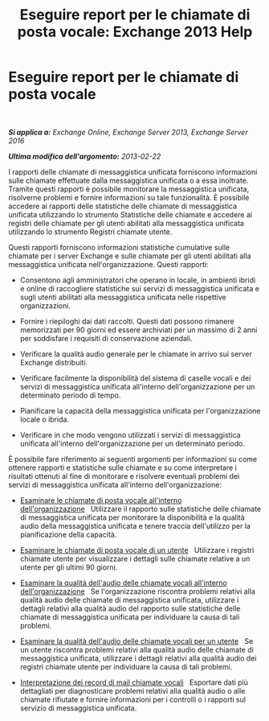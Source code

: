 ﻿---
title: 'Eseguire report per le chiamate di posta vocale: Exchange 2013 Help'
TOCTitle: Eseguire report per le chiamate di posta vocale
ms:assetid: 3a292d85-ce0f-4c15-b8f2-d1fc92965437
ms:mtpsurl: https://technet.microsoft.com/it-it/library/JJ659062(v=EXCHG.150)
ms:contentKeyID: 50555571
ms.date: 05/22/2018
mtps_version: v=EXCHG.150
ms.translationtype: MT
---

# Eseguire report per le chiamate di posta vocale

 

_**Si applica a:** Exchange Online, Exchange Server 2013, Exchange Server 2016_

_**Ultima modifica dell'argomento:** 2013-02-22_

I rapporti delle chiamate di messaggistica unificata forniscono informazioni sulle chiamate effettuate dalla messaggistica unificata o a essa inoltrate. Tramite questi rapporti è possibile monitorare la messaggistica unificata, risolverne problemi e fornire informazioni su tale funzionalità. È possibile accedere ai rapporti delle statistiche delle chiamate di messaggistica unificata utilizzando lo strumento Statistiche delle chiamate e accedere ai registri delle chiamate per gli utenti abilitati alla messaggistica unificata utilizzando lo strumento Registri chiamate utente.

Questi rapporti forniscono informazioni statistiche cumulative sulle chiamate per i server Exchange e sulle chiamate per gli utenti abilitati alla messaggistica unificata nell'organizzazione. Questi rapporti:

  - Consentono agli amministratori che operano in locale, in ambienti ibridi e online di raccogliere statistiche sui servizi di messaggistica unificata e sugli utenti abilitati alla messaggistica unificata nelle rispettive organizzazioni.

  - Fornire i riepiloghi dai dati raccolti. Questi dati possono rimanere memorizzati per 90 giorni ed essere archiviati per un massimo di 2 anni per soddisfare i requisiti di conservazione aziendali.

  - Verificare la qualità audio generale per le chiamate in arrivo sui server Exchange distribuiti.

  - Verificare facilmente la disponibilità del sistema di caselle vocali e dei servizi di messaggistica unificata all'interno dell'organizzazione per un determinato periodo di tempo.

  - Pianificare la capacità della messaggistica unificata per l'organizzazione locale o ibrida.

  - Verificare in che modo vengono utilizzati i servizi di messaggistica unificata all'interno dell'organizzazione per un determinato periodo.

È possibile fare riferimento ai seguenti argomenti per informazioni su come ottenere rapporti e statistiche sulle chiamate e su come interpretare i risultati ottenuti al fine di monitorare e risolvere eventuali problemi dei servizi di messaggistica unificata all'interno dell'organizzazione:

  - [Esaminare le chiamate di posta vocale all'interno dell'organizzazione](review-the-voice-mail-calls-in-your-organization-exchange-2013-help.md)   Utilizzare il rapporto sulle statistiche delle chiamate di messaggistica unificata per monitorare la disponibilità e la qualità audio della messaggistica unificata e tenere traccia dell'utilizzo per la pianificazione della capacità.

  - [Esaminare le chiamate di posta vocale di un utente](review-the-voice-mail-calls-for-a-user-exchange-2013-help.md)   Utilizzare i registri chiamate utente per visualizzare i dettagli sulle chiamate relative a un utente per gli ultimi 90 giorni.

  - [Esaminare la qualità dell'audio delle chiamate vocali all'interno dell'organizzazione](investigate-the-audio-quality-of-voice-calls-in-your-organization-exchange-2013-help.md)   Se l'organizzazione riscontra problemi relativi alla qualità audio delle chiamate di messaggistica unificata, utilizzare i dettagli relativi alla qualità audio del rapporto sulle statistiche delle chiamate di messaggistica unificata per individuare la causa di tali problemi.

  - [Esaminare la qualità dell'audio delle chiamate vocali per un utente](investigate-the-audio-quality-of-voice-calls-for-a-user-exchange-2013-help.md)   Se un utente riscontra problemi relativi alla qualità audio delle chiamate di messaggistica unificata, utilizzare i dettagli relativi alla qualità audio dei registri chiamate utente per individuare la causa di tali problemi.

  - [Interpretazione dei record di mail chiamate vocali](interpret-voice-mail-call-records-exchange-2013-help.md)   Esportare dati più dettagliati per diagnosticare problemi relativi alla qualità audio o alle chiamate rifiutate e fornire informazioni per i controlli o i rapporti sul servizio di messaggistica unificata.

